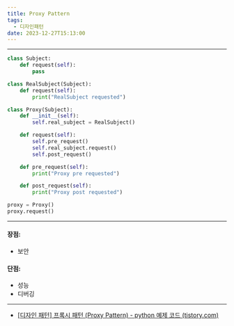 ```yaml
---
title: Proxy Pattern
tags:
  - 디자인패턴
date: 2023-12-27T15:13:00
---
```

---

```python
class Subject:
	def request(self):
		pass

class RealSubject(Subject):
	def request(self):
		print("RealSubject requested")

class Proxy(Subject):
	def __init__(self):
		self.real_subject = RealSubject()

	def request(self):
		self.pre_request()
		self.real_subject.request()
		self.post_request()

	def pre_request(self):
		print("Proxy pre requested")

	def post_request(self):
		print("Proxy post requested")

proxy = Proxy()
proxy.request()
```


---

#### 장점:

- 보안

#### 단점:

- 성능
- 디버깅

---

- [[디자인 패턴] 프록시 패턴 (Proxy Pattern) - python 예제 코드 (tistory.com)](https://python101.tistory.com/entry/%EB%94%94%EC%9E%90%EC%9D%B8-%ED%8C%A8%ED%84%B4-%ED%94%84%EB%A1%9D%EC%8B%9C-%ED%8C%A8%ED%84%B4-Proxy-Pattern-python-%EC%98%88%EC%A0%9C-%EC%BD%94%EB%93%9C)


